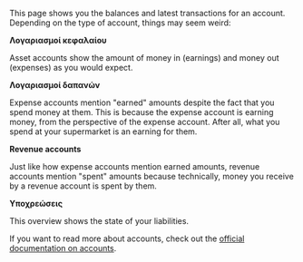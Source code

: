 This page shows you the balances and latest transactions for an account. Depending on the type of account, things may seem weird:

**Λογαριασμοί κεφαλαίου**

Asset accounts show the amount of money in (earnings) and money out (expenses) as you would expect.

**Λογαριασμοί δαπανών**

Expense accounts mention "earned" amounts despite the fact that you spend money at them. This is because the expense account is earning money, from the perspective of the expense account. After all, what you spend at your supermarket is an earning for them.

**Revenue accounts**

Just like how expense accounts mention earned amounts, revenue accounts mention "spent" amounts because technically, money you receive by a revenue account is spent by them.

**Υποχρεώσεις**

This overview shows the state of your liabilities.

If you want to read more about accounts, check out the [official documentation on accounts](https://docs.firefly-iii.org/concepts/accounts).